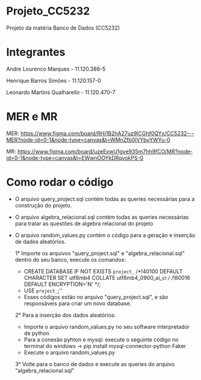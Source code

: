 # Projeto_CC5232
Projeto da matéria Banco de Dados (CC5232)


# Integrantes 
Andre Lourenco Marques - 11.120.386-5

Henrique Barros Simões - 11.120.157-0

Leonardo Martins Qualharello - 11.120.470-7


# MER e MR
MER: https://www.figma.com/board/RHi1B2hA27uz9lCGhf0QYx/CC5232---MER?node-id=0-1&node-type=canvas&t=WMnZfb0lVYbvYWYu-0

MR: https://www.figma.com/board/uzeExwU1gve935m7hh9fCO/MR?node-id=0-1&node-type=canvas&t=EWwnOOYkDRqvokPS-0

# Como rodar o código 

  - O arquivo query_project.sql contém todas as queries necessárias para a construção do projeto.
  - O arquivo algebra_relacional.sql contém todas as queries necessárias para tratar as questões de algebra relacional do projeto 
  - O arquivo random_values.py contém o código para a geração e inserção de dados aleatórios.

    1° Importe os arquivos "query_project.sql" e "algebra_relacional.sql" dentro do seu banco, execute os comandos:
       - CREATE DATABASE  IF NOT EXISTS `project_` /*!40100 DEFAULT CHARACTER SET utf8mb4 COLLATE utf8mb4_0900_ai_ci */ /*!80016 DEFAULT ENCRYPTION='N' */;
       - USE `project_`;''
       - Esses códigos estão no arquivo "query_project.sql", e são responsáveis para criar um novo database.

    2° Para a inserção dos dados aleatórios:
      - Importe o arquivo random_values.py no seu software interpretador de python 
      - Para a conexão pyhton e mysql: execute o seguinte código no terminal do windows -> pip install mysql-connector-python Faker
      - Execute o arquivo random_values.py

    3° Volte para o banco de dados e execute as queries do arquivo "algebra_relacional.sql"
  

